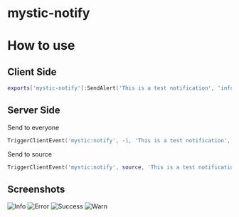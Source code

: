 # mystic-notify

# How to use
## Client Side
```lua
exports['mystic-notify']:SendAlert('This is a test notification', 'info')
```

## Server Side
Send to everyone
```lua
TriggerClientEvent('mystic:notify', -1, 'This is a test notification', 'info')
```
Send to source
```lua
TriggerClientEvent('mystic:notify', source, 'This is a test notification', 'info')
```

## Screenshots
![Info](https://cdn.izmystic.gay/images/u6fnpurq.png)
![Error](https://cdn.izmystic.gay/images/htsq1qad.png)
![Success](https://cdn.izmystic.gay/images/y785g5fj.png)
![Warn](https://cdn.izmystic.gay/images/cb2ymc5s.png)
